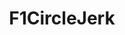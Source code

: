 ---
title: F1CircleJerk
crosslinks:
- formula1
- formuladank
- FormulaWhine
- HelicoptersWithArms
---